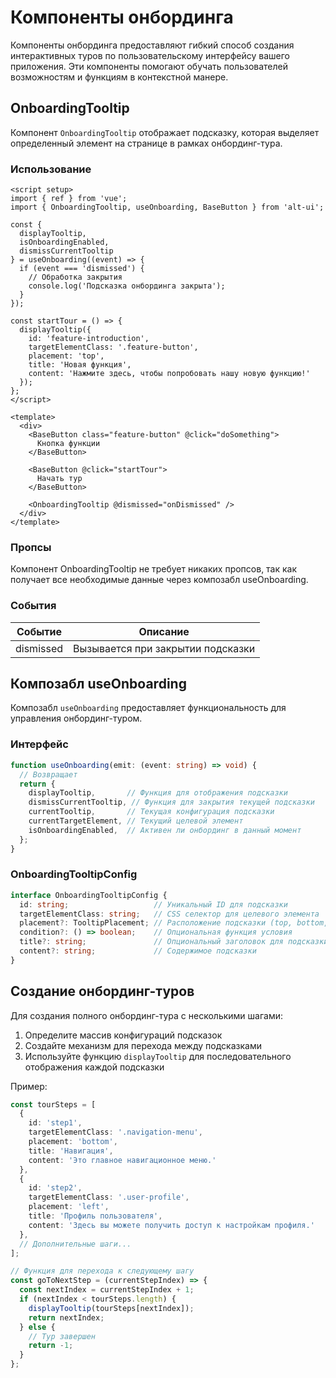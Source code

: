 # Компоненты онбординга

Компоненты онбординга предоставляют гибкий способ создания интерактивных туров по пользовательскому интерфейсу вашего приложения. Эти компоненты помогают обучать пользователей возможностям и функциям в контекстной манере.

## OnboardingTooltip

Компонент `OnboardingTooltip` отображает подсказку, которая выделяет определенный элемент на странице в рамках онбординг-тура.

### Использование

```vue
<script setup>
import { ref } from 'vue';
import { OnboardingTooltip, useOnboarding, BaseButton } from 'alt-ui';

const {
  displayTooltip,
  isOnboardingEnabled,
  dismissCurrentTooltip
} = useOnboarding((event) => {
  if (event === 'dismissed') {
    // Обработка закрытия
    console.log('Подсказка онбординга закрыта');
  }
});

const startTour = () => {
  displayTooltip({
    id: 'feature-introduction',
    targetElementClass: '.feature-button',
    placement: 'top',
    title: 'Новая функция',
    content: 'Нажмите здесь, чтобы попробовать нашу новую функцию!'
  });
};
</script>

<template>
  <div>
    <BaseButton class="feature-button" @click="doSomething">
      Кнопка функции
    </BaseButton>
    
    <BaseButton @click="startTour">
      Начать тур
    </BaseButton>
    
    <OnboardingTooltip @dismissed="onDismissed" />
  </div>
</template>
```

### Пропсы

Компонент OnboardingTooltip не требует никаких пропсов, так как получает все необходимые данные через композабл useOnboarding.

### События

| Событие | Описание |
|-------|-------------|
| dismissed | Вызывается при закрытии подсказки |

## Композабл useOnboarding

Композабл `useOnboarding` предоставляет функциональность для управления онбординг-туром.

### Интерфейс

```ts
function useOnboarding(emit: (event: string) => void) {
  // Возвращает
  return {
    displayTooltip,       // Функция для отображения подсказки
    dismissCurrentTooltip, // Функция для закрытия текущей подсказки
    currentTooltip,       // Текущая конфигурация подсказки
    currentTargetElement, // Текущий целевой элемент
    isOnboardingEnabled,  // Активен ли онбординг в данный момент
  };
}
```

### OnboardingTooltipConfig

```ts
interface OnboardingTooltipConfig {
  id: string;                   // Уникальный ID для подсказки
  targetElementClass: string;   // CSS селектор для целевого элемента
  placement?: TooltipPlacement; // Расположение подсказки (top, bottom, left, right)
  condition?: () => boolean;    // Опциональная функция условия
  title?: string;               // Опциональный заголовок для подсказки
  content?: string;             // Содержимое подсказки
}
```

## Создание онбординг-туров

Для создания полного онбординг-тура с несколькими шагами:

1. Определите массив конфигураций подсказок
2. Создайте механизм для перехода между подсказками
3. Используйте функцию `displayTooltip` для последовательного отображения каждой подсказки

Пример:

```ts
const tourSteps = [
  {
    id: 'step1',
    targetElementClass: '.navigation-menu',
    placement: 'bottom',
    title: 'Навигация',
    content: 'Это главное навигационное меню.'
  },
  {
    id: 'step2',
    targetElementClass: '.user-profile',
    placement: 'left',
    title: 'Профиль пользователя',
    content: 'Здесь вы можете получить доступ к настройкам профиля.'
  },
  // Дополнительные шаги...
];

// Функция для перехода к следующему шагу
const goToNextStep = (currentStepIndex) => {
  const nextIndex = currentStepIndex + 1;
  if (nextIndex < tourSteps.length) {
    displayTooltip(tourSteps[nextIndex]);
    return nextIndex;
  } else {
    // Тур завершен
    return -1;
  }
};
``` 